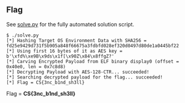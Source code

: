 ## Flag

See [solve.py](./solve.py) for the fully automated solution script.

```console
$ ./solve.py 
[*] Hashing Target OS Environment Data with SHA256 = fd25e9429d731f5b905a848f66675a3fdbfd028ef320d0497d80de1a0445bf22
[*] Using first 16 bytes of it as AES key = b'\xfd%\xe9B\x9ds\x1f[\x90Z\x84\x8ffgZ?'
[*] Carving Encrypted Payload from ELF binary display0 (offset = 0x40e0, len = 0x7c8d8)
[*] Decrypting Payload with AES-128-CTR... succeeded!
[*] Searching decrypted payload for the flag... succeeded!
[*] Flag = CS{3nc_b1nd_sh3ll}
```

Flag = **CS{3nc_b1nd_sh3ll}**
